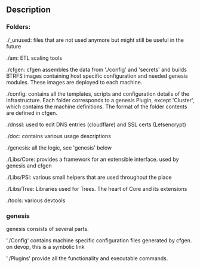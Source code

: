 ## Description
### Folders:

./_unused: files that are not used anymore but might still be useful in the future

./am: ETL scaling tools

./cfgen: cfgen assembles the data from './config' and 'secrets' and builds BTRFS images containing host specific configuration and needed genesis modules.
These images are deployed to each machine.

./config: contains all the templates, scripts and configuration details of the infrastructure.
Each folder corresponds to a genesis Plugin, except 'Cluster', which contains the machine definitions.
The format of the folder contents are defined in cfgen.

./dnssl: used to edit DNS entries (cloudflare) and SSL certs (Letsencrypt)

./doc: contains various usage descriptions

./genesis: all the logic, see 'genesis' below

./Libs/Core: provides a framework for an extensible interface. used by genesis and cfgen

./Libs/PSI: various small helpers that are used throughout the place

./Libs/Tree: Libraries used for Trees. The heart of Core and its extensions

./tools: various devtools 


### genesis

genesis consists of several parts.

'./Config' contains machine specific configuration files generated by cfgen. on devop, this is a symbolic link

'./Plugins' provide all the functionality and executable commands.







